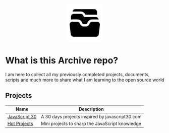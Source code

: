 <p align="center">
  <img src="archive.png" alt="archive logo" width="120px" height="120px" />
</p>

# What is this Archive repo?

I am here to collect all my previously completed projects, documents, scripts and much more to share what I am learning to the open source world

## Projects

| Name               | Description                                     |
| ------------------ | ----------------------------------------------- |
| [JavaScript 30][1] | A 30 days projects inspired by javascript30.com |
| [Hot Projects][2]  | Mini projects to sharp the JavaScript knowledge |

[1]: ./projects/javascript30
[2]: https://github.com/IAmTahazzot/hot-projects
